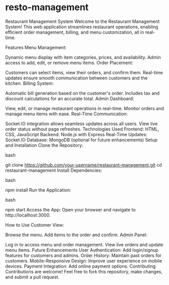 # resto-management
Restaurant Management System
Welcome to the Restaurant Management System! This web application streamlines restaurant operations, enabling efficient order management, billing, and menu customization, all in real-time.

Features
Menu Management:

Dynamic menu display with item categories, prices, and availability.
Admin access to add, edit, or remove menu items.
Order Placement:

Customers can select items, view their orders, and confirm them.
Real-time updates ensure smooth communication between customers and the kitchen.
Billing System:

Automatic bill generation based on the customer's order.
Includes tax and discount calculations for an accurate total.
Admin Dashboard:

View, edit, or manage restaurant operations in real-time.
Monitor orders and manage menu items with ease.
Real-Time Communication:

Socket.IO integration allows seamless updates across all users.
View live order status without page refreshes.
Technologies Used
Frontend: HTML, CSS, JavaScript
Backend: Node.js with Express
Real-Time Updates: Socket.IO
Database: MongoDB (optional for future enhancements)
Setup and Installation
Clone the Repository:

bash

git clone https://github.com/your-username/restaurant-management.git
cd restaurant-management
Install Dependencies:

bash

npm install
Run the Application:

bash

npm start
Access the App: Open your browser and navigate to http://localhost:3000.

How to Use
Customer View:

Browse the menu.
Add items to the order and confirm.
Admin Panel:

Log in to access menu and order management.
View live orders and update menu items.
Future Enhancements
User Authentication: Add login/signup features for customers and admins.
Order History: Maintain past orders for customers.
Mobile-Responsive Design: Improve user experience on mobile devices.
Payment Integration: Add online payment options.
Contributing
Contributions are welcome! Feel free to fork this repository, make changes, and submit a pull request.
